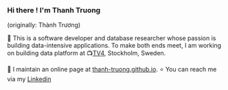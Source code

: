### Hi there ! I'm Thanh Truong
(originally: Thành Trương)

<!--
**Thanh-Truong/Thanh-Truong** is a ✨ _special_ ✨ repository because its `README.md` (this file) appears on your GitHub profile.

Here are some ideas to get you started:

- 🔭 I’m currently working on ...
- 🌱 I’m currently learning ...
- 👯 I’m looking to collaborate on ...
- 🤔 I’m looking for help with ...
- 💬 Ask me about ...
- 📫 How to reach me: ...
- 😄 Pronouns: ...
- ⚡ Fun fact: ...
-->

👋 This is a software developer and database researcher whose passion is building data-intensive applications. To make both ends meet, I am working on building data platform at :tv:[TV4](https://tv4.se), Stockholm, Sweden.

:newspaper: I maintain an online page at [thanh-truong.github.io](https://thanh-truong.github.io). :star: You can reach me via my [Linkedin](https://www.linkedin.com/in/thanh-truong/)
